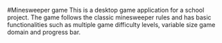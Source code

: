 #Minesweeper game
This is a desktop game application for a school project. The game follows the classic minesweeper rules and has basic functionalities such as multiple game difficulty levels, variable size game domain and progress bar. 
